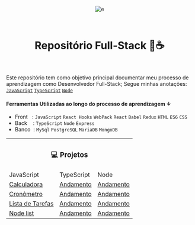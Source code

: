 <div align="center">

![e](https://user-images.githubusercontent.com/90224100/198839403-57bb11e4-2a00-4c2c-b947-c340e45bf88c.png)
</div>

</br>
<h1 align="center">Repositório Full-Stack 🤖☕</h1>
</br>

 Este repositório tem como objetivo principal documentar meu processo de aprendizagem como Desenvolvedor Full-Stack; Segue minhas anotações: [`JavaScript`](./JavaScript/README.md)       [`TypeScript`](./TypeScript/README.md)  [`Node`](./Node/README.md")

#### Ferramentas Utilizadas ao longo do processo de aprendizagem &darr; 
* Front &nbsp; : `JavaScript` `React Hooks` `WebPack` `React` `Babel` `Redux` `HTML` `ES6` `CSS`
* Back &nbsp;&nbsp; : `TypeScript` `Node` `Express`
* Banco&nbsp; : `MySql` `PostgreSQL` `MariaDB` `MongoDB`

<table>
  <tr>
    <th colspan="3">
      <h3>
      💻 Projetos
      </h3>
     </th>
  </tr>
  <tr>
    <td>JavaScript</td>
    <td>TypeScript</td>
    <td>Node</td>
  </tr>
  <tr>
    <td><a href="./Projetos/[04] Calculadora"> Calculadora </a></td>
    <td><a href="">Andamento</a></td>
    <td><a href="">Andamento</a></td>
  </tr>
    <tr>
    <td><a href="./Projetos/[02] Cronometro">Cronômetro </a></td>
    <td><a href="">Andamento</a></td>
    <td><a href="">Andamento</a></td>
  </tr>
    <tr>
    <td><a href="./Projetos/[03] ListaDetarefas">Lista de Tarefas</a></td>
    <td><a href="">Andamento</a></td>
    <td><a href="">Andamento</a></td>
  </tr>   
  <tr>
    <td><a href="./Projetos/[01] NodeList">  Node list </a></td>
    <td><a href="">  Andamento </a></td>
    <td><a href="">  Andamento </a></td>
  </tr>
</table>
